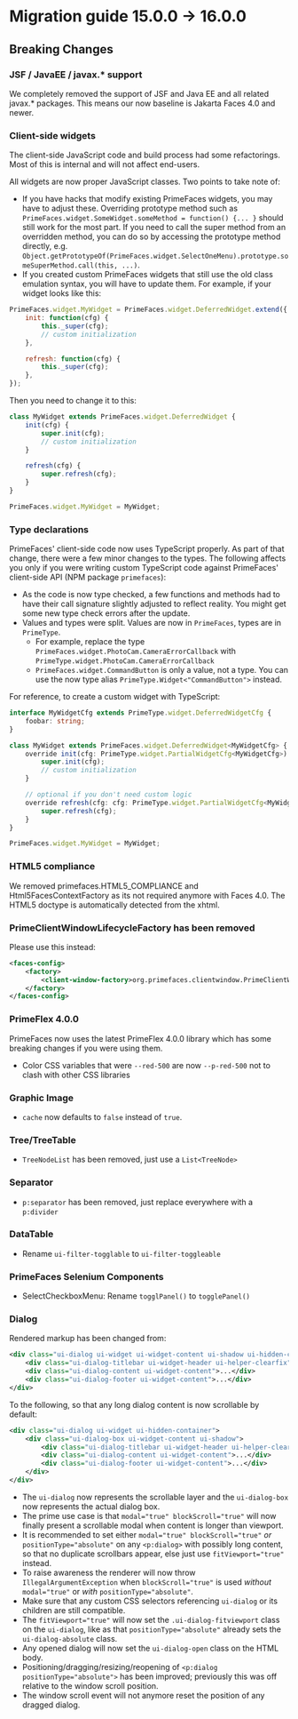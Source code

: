 # Migration guide 15.0.0 -> 16.0.0

## Breaking Changes

### JSF / JavaEE / javax.* support

We completely removed the support of JSF and Java EE and all related javax.* packages.
This means our now baseline is Jakarta Faces 4.0 and newer.

### Client-side widgets

The client-side JavaScript code and build process had some refactorings. Most of this is internal and
will not affect end-users.

All widgets are now proper JavaScript classes. Two points to take note of:

* If you have hacks that modify existing PrimeFaces widgets, you may have to adjust these.
  Overriding prototype method such as `PrimeFaces.widget.SomeWidget.someMethod = function() {... }`
  should still work for the most part. If you need to call the super method from an overridden
  method, you can do so by accessing the prototype method directly, e.g.
  `Object.getPrototypeOf(PrimeFaces.widget.SelectOneMenu).prototype.someSuperMethod.call(this, ...)`.
* If you created custom PrimeFaces widgets that still use the old class emulation syntax,
  you will have to update them. For example, if your widget looks like this:

```js
PrimeFaces.widget.MyWidget = PrimeFaces.widget.DeferredWidget.extend({
    init: function(cfg) {
        this._super(cfg);
        // custom initialization
    },

    refresh: function(cfg) {
        this._super(cfg);
    },
});
```

Then you need to change it to this:

```js
class MyWidget extends PrimeFaces.widget.DeferredWidget {
    init(cfg) {
        super.init(cfg);
        // custom initialization
    }

    refresh(cfg) {
        super.refresh(cfg);
    }
}

PrimeFaces.widget.MyWidget = MyWidget;
```

### Type declarations

PrimeFaces' client-side code now uses TypeScript properly. As part of that change,
there were a few minor changes to the types. The following affects you only if
you were writing custom TypeScript code against PrimeFaces' client-side API
(NPM package `primefaces`):

* As the code is now type checked, a few functions and methods had to have their
  call signature slightly adjusted to reflect reality. You might get some new
  type check errors after the update.
* Values and types were split. Values are now in `PrimeFaces`, types are in
  `PrimeType`. 
  * For example, replace the type `PrimeFaces.widget.PhotoCam.CameraErrorCallback`
    with `PrimeType.widget.PhotoCam.CameraErrorCallback`
  * `PrimeFaces.widget.CommandButton` is only a value, not a type. You can
    use the now type alias `PrimeType.Widget<"CommandButton">` instead.

For reference, to create a custom widget with TypeScript:

```ts
interface MyWidgetCfg extends PrimeType.widget.DeferredWidgetCfg {
    foobar: string;
}

class MyWidget extends PrimeFaces.widget.DeferredWidget<MyWidgetCfg> {
    override init(cfg: PrimeType.widget.PartialWidgetCfg<MyWidgetCfg>): void {
        super.init(cfg);
        // custom initialization
    }

    // optional if you don't need custom logic
    override refresh(cfg: cfg: PrimeType.widget.PartialWidgetCfg<MyWidgetCfg>): void {
        super.refresh(cfg);
    }
}

PrimeFaces.widget.MyWidget = MyWidget;
```

### HTML5 compliance

We removed primefaces.HTML5_COMPLIANCE and Html5FacesContextFactory as its not required anymore with Faces 4.0. The HTML5 doctype is automatically detected from the xhtml.

### PrimeClientWindowLifecycleFactory has been removed

Please use this instead:

```xml
<faces-config>
    <factory>
        <client-window-factory>org.primefaces.clientwindow.PrimeClientWindowFactory</client-window-factory>
    </factory>
</faces-config>
```

### PrimeFlex 4.0.0

PrimeFaces now uses the latest PrimeFlex 4.0.0 library which has some breaking changes if you were using them.

 * Color CSS variables that were `--red-500` are now `--p-red-500` not to clash with other CSS libraries

### Graphic Image

* `cache` now defaults to `false` instead of `true`.

### Tree/TreeTable

* `TreeNodeList` has been removed, just use a `List<TreeNode>`

### Separator

* `p:separator` has been removed, just replace everywhere with a `p:divider`

### DataTable

* Rename `ui-filter-togglable` to `ui-filter-toggleable`

### PrimeFaces Selenium Components

* SelectCheckboxMenu: Rename `togglPanel()` to `togglePanel()`

### Dialog

Rendered markup has been changed from:

```xml
<div class="ui-dialog ui-widget ui-widget-content ui-shadow ui-hidden-container">
    <div class="ui-dialog-titlebar ui-widget-header ui-helper-clearfix">...</div>
    <div class="ui-dialog-content ui-widget-content">...</div>
    <div class="ui-dialog-footer ui-widget-content">...</div>
</div>
```

To the following, so that any long dialog content is now scrollable by default:

```xml
<div class="ui-dialog ui-widget ui-hidden-container">
    <div class="ui-dialog-box ui-widget-content ui-shadow">
        <div class="ui-dialog-titlebar ui-widget-header ui-helper-clearfix">...</div>
        <div class="ui-dialog-content ui-widget-content">...</div>
        <div class="ui-dialog-footer ui-widget-content">...</div>
    </div>
</div>
```

* The `ui-dialog` now represents the scrollable layer and the `ui-dialog-box` now represents the actual dialog box.
* The prime use case is that `modal="true" blockScroll="true"` will now finally present a scrollable modal when content is longer than viewport.
* It is recommended to set either `modal="true" blockScroll="true"` *or* `positionType="absolute"` on any `<p:dialog>` with possibly long content, so that no duplicate scrollbars appear, else just use `fitViewport="true"` instead.
* To raise awareness the renderer will now throw `IllegalArgumentException` when `blockScroll="true"` is used *without* `modal="true"` or *with* `positionType="absolute"`.
* Make sure that any custom CSS selectors referencing `ui-dialog` or its children are still compatible.
* The `fitViewport="true"` will now set the `.ui-dialog-fitviewport` class on the `ui-dialog`, like as that `positionType="absolute"` already sets the `ui-dialog-absolute` class.
* Any opened dialog will now set the `ui-dialog-open` class on the HTML body.
* Positioning/dragging/resizing/reopening of `<p:dialog positionType="absolute">` has been improved; previously this was off relative to the window scroll position.
* The window scroll event will not anymore reset the position of any dragged dialog.

